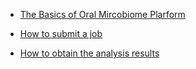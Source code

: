 - [The Basics of Oral Mircobiome Plarform](README.md)

- [How to submit a job](submit.md)

- [How to obtain the analysis results](query.md)


<!-- - Developer guide

  - [Module development](module-dev.md)
  - [Pipeline development](pipeline-dev.md)
  - [Resources](resources.md)
  - [PyOmics API](pyomics.md)

- Researcher guide

  - [Project](project.md)

- File explorer guide

  - [File explorer](file-explorer.md)

- [Changelog](changelog.md) -->
